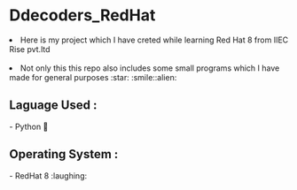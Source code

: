 # Ddecoders_RedHat
<li>Here is my project which I have creted while learning Red Hat 8 from IIEC Rise pvt.ltd</li>
 <br>
 <li> Not only this this repo also includes some small programs which I have made for general purposes :star:
:smile::alien:</li>


<h2>Laguage Used :</h2>
- Python 🥽 <br>
<h2>Operating System :</h2>
- RedHat 8 :laughing:
